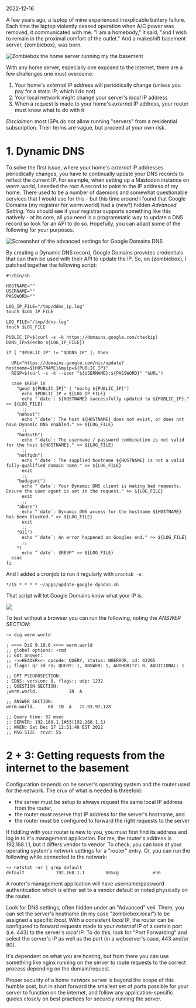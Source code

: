 2022-12-16

A few years ago, a laptop of mine experienced inexplicable battery failure. Each time the laptop violently ceased operation when A/C power was removed, it communicated with me. "I am a homebody," it said, "and I wish to remain in the proximal comfort of the outlet." And a makeshift basement server, {zombiebox}, was born.

![Zombiebox the home server running my the basement](img/zombiebox.jpg)

With any home server, especially one exposed to the internet, there are a few challenges one must overcome:
1. Your home's _external_ IP address will periodically change (unless you pay for a static IP, which I do not)
2. Your local network might change your server's _local_ IP address
3. When a request is made to your home's _external_ IP address, your router must know what to do with it

*Disclaimer*: most ISPs do not allow running "servers" from a residential subscription. Their terms are vague, but proceed at your own risk.

# 1. Dynamic DNS

To solve the first issue, where your home's _external_ IP addresses periodically changes, you have to continually update your DNS records to reflect the current IP. For example, when setting up a Mastodon instance on werm.world, I needed the root A record to point to the IP address of my home. There used to be a number of daemons and somewhat questionable services that I would use for this - but this time around I found that Google Domains (my registrar for werm.world) had a (new?) hidden _Advanced Setting_. You should see if your registrar supports something like this natively - at its core, all you need is a programmatic way to update a DNS record so look for an API to do so. Hopefully, you can adapt some of the following for your purposes.

![Screenshot of the advanced settings for Google Domains DNS](img/google-dyn-dns.png)

By creating a Dynamic DNS record, Google Domains provides credentials that can then be used with their API to update the IP. So, on {zombiebox}, I patched together the following script:

    #!/bin/sh
    
    HOSTNAME=""
    USERNAME=""
    PASSWORD=""
    
    LOG_IP_FILE="/tmp/ddns_ip.log"
    touch $LOG_IP_FILE
    
    LOG_FILE="/tmp/ddns.log"
    touch $LOG_FILE
    
    PUBLIC_IP=$(curl -s -k https://domains.google.com/checkip)
    DDNS_IP=$(echo ${LOG_IP_FILE})
    
    if [ "$PUBLIC_IP" != "$DDNS_IP" ]; then
    
      URL="https://domains.google.com/nic/update?hostname=${HOSTNAME}&myip=${PUBLIC_IP}"
      RESP=$(curl -s -k --user "${USERNAME}:${PASSWORD}" "$URL")
    
      case $RESP in
        "good ${PUBLIC_IP}" | "nochg ${PUBLIC_IP}")
          echo $PUBLIC_IP > ${LOG_IP_FILE}
          echo "`date`: ${HOSTNAME} successfully updated to ${PUBLIC_IP}." >> ${LOG_FILE}
          ;;
        "nohost")
          echo "`date`: The host ${HOSTNAME} does not exist, or does not have Dynamic DNS enabled." >> ${LOG_FILE}
          ;;
        "badauth")
          echo "`date`: The username / password combination is not valid for the host ${HOSTNAME}." >> ${LOG_FILE}
          ;;
        "notfqdn")
          echo "`date`: The supplied hostname ${HOSTNAME} is not a valid fully-qualified domain name." >> ${LOG_FILE}
          exit
          ;;
        "badagent")
          echo "`date`: Your Dynamic DNS client is making bad requests. Ensure the user agent is set in the request." >> ${LOG_FILE}
          exit
          ;;
        "abuse")
          echo "`date`: Dynamic DNS access for the hostname ${HOSTNAME} has been blocked." >> ${LOG_FILE}
          exit
          ;;
        "911")
          echo "`date`: An error happened on Googles end." >> ${LOG_FILE}
          ;;
        *)
          echo "`date`: $RESP" >> ${LOG_FILE}
      esac
    fi

And I added a cronjob to run it regularly with `crontab -e`:

    */15 * * * * ~/apps/update-google-dyndns.sh

That script will let Google Domains know what your IP is.

![](img/google-dyn-dns-setup.png)

To test without a browser you can run the following, noting the *ANSWER SECTION*:

    ~> dig werm.world
    
    ; <<>> DiG 9.10.6 <<>> werm.world
    ;; global options: +cmd
    ;; Got answer:
    ;; ->>HEADER<<- opcode: QUERY, status: NOERROR, id: 42265
    ;; flags: qr rd ra; QUERY: 1, ANSWER: 1, AUTHORITY: 0, ADDITIONAL: 1
    
    ;; OPT PSEUDOSECTION:
    ; EDNS: version: 0, flags:; udp: 1232
    ;; QUESTION SECTION:
    ;werm.world.			IN	A
    
    ;; ANSWER SECTION:
    werm.world.		60	IN	A	72.93.97.128
    
    ;; Query time: 82 msec
    ;; SERVER: 192.168.1.1#53(192.168.1.1)
    ;; WHEN: Sat Dec 17 12:51:48 EST 2022
    ;; MSG SIZE  rcvd: 55

# 2 + 3: Getting requests from the internet to the basement

Configuration depends on he server's operating system and the router used for the network. The crux of what is needed is threefold: 
- the server must be setup to always request the same local IP address from the router,
- the router must reserve that IP address for the server's hostname, and
- the router must be configured to forward the right requests to the server

If fiddling with your router is new to you, you must first find its address and log in to it's management application. For me, the router's address is 192.168.1.1, but it differs vendor to vendor. To check, you can look at your operating system's network settings for a "router" entry. Or, you can run the following while connected to the network:

    ~> netstat -nr | grep default
    default            192.168.1.1        UGScg             en0

A router's management application will have username/password authentication which is either set to a vendor default or noted physically on the router.

Look for DNS settings, often hidden under an "Advanced" veil. There, you can set the server's hostname (in my case "zombiebox.local") to be assigned a specific _local_. With a consistent _local_ IP, the router can be configured to forward requests made to your _external_ IP of a certain port (i.e. 443) to the server's _local_ IP. To do this, look for "Port Forwarding" and select the server's IP as well as the port (in a webserver's case, 443 and/or 80).

It's dependent on what you are hosting, but from there you can use something like nginx running on the server to route requests to the correct process depending on the domain/request.

Proper security of a home network server is beyond the scope of this humble post, but in short forward the smallest set of ports possible for your server to function on the internet, and follow any application-specific guides closely on best practices for securely running the server.
